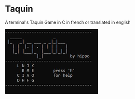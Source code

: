 # Taquin
A terminal's Taquin Game in C 
in french or translated in english

![Game ScreenShot](demo.JPG)
